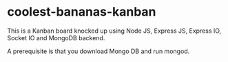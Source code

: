 coolest-bananas-kanban
======================

This is a Kanban board knocked up using Node JS, Express JS, Express IO, Socket IO and MongoDB backend.

A prerequisite is that you download Mongo DB and run mongod.